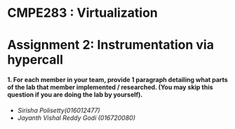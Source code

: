 # CMPE283 : Virtualization 
# Assignment 2:  Instrumentation via hypercall
#### 1. For each member in your team, provide 1 paragraph detailing what parts of the lab that member  implemented / researched. (You may skip this question if you are doing the lab by yourself).
- *Sirisha Polisetty(016012477)*
- *Jayanth Vishal Reddy Godi (016720080)*

